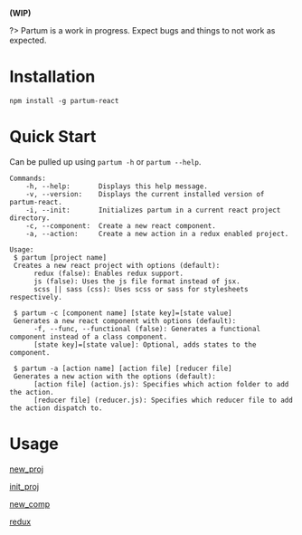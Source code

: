 **(WIP)**

?> Partum is a work in progress. Expect bugs and things to not work as expected.

# Installation

```
npm install -g partum-react
```

# Quick Start

Can be pulled up using `partum -h` or `partum --help`.

```
Commands:
    -h, --help:       Displays this help message.
    -v, --version:    Displays the current installed version of partum-react.
    -i, --init:       Initializes partum in a current react project directory.
    -c, --component:  Create a new react component.
    -a, --action:     Create a new action in a redux enabled project. 

Usage:
 $ partum [project name]
 Creates a new react project with options (default):
      redux (false): Enables redux support.
      js (false): Uses the js file format instead of jsx.
      scss || sass (css): Uses scss or sass for stylesheets respectively.

 $ partum -c [component name] [state key]=[state value]
 Generates a new react component with options (default):
      -f, --func, --functional (false): Generates a functional component instead of a class component.
      [state key]=[state value]: Optional, adds states to the component.

 $ partum -a [action name] [action file] [reducer file]
 Generates a new action with the options (default):
      [action file] (action.js): Specifies which action folder to add the action.
      [reducer file] (reducer.js): Specifies which reducer file to add the action dispatch to.
```

# Usage

[new_proj](/usage/new_proj.md ':include')

[init_proj](/usage/init_proj.md ':include')

[new_comp](/usage/new_comp.md ':include')

[redux](/usage/redux.md ':include')
